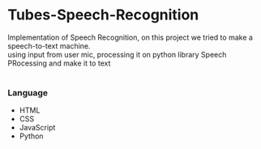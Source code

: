 # Tubes-Speech-Recognition<br>
Implementation of Speech Recognition, on this project we tried to make a speech-to-text machine.<br>
using input from user mic, processing it on python library Speech PRocessing and make it to text
<br><br>
### Language
- HTML
- CSS
- JavaScript
- Python



